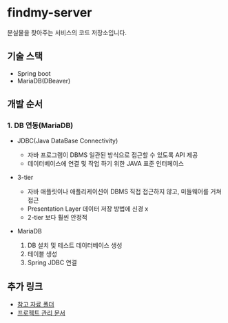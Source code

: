 # findmy-server
분실물을 찾아주는 서비스의 코드 저장소입니다.


## 기술 스택
* Spring boot
* MariaDB(DBeaver)

## 개발 순서
### 1. DB 연동(MariaDB)
* JDBC(Java DataBase Connectivity)
  * 자바 프로그램이 DBMS 일관된 방식으로 접근할 수 있도록 API 제공
  * 데이터베이스에 연결 및 작업 하기 위한 JAVA 표준 인터페이스


* 3-tier
  * 자바 애플릿이나 애플리케이션이 DBMS 직접 접근하지 않고, 미들웨어를 거쳐 접근
  * Presentation Layer 데이터 저장 방법에 신경 x
  * 2-tier 보다 훨씬 안정적


* MariaDB
  1. DB 설치 및 테스트 데이터베이스 생성
  2. 테이블 생성
  3. Spring JDBC 연결
  

## 추가 링크
* [참고 자료 폴더](https://github.com/find-my/findmy-server/tree/main/artifacts/docs_supports)
* [프로젝트 관리 문서](https://github.com/find-my/findmy-server/tree/main/artifacts/docs_managements)